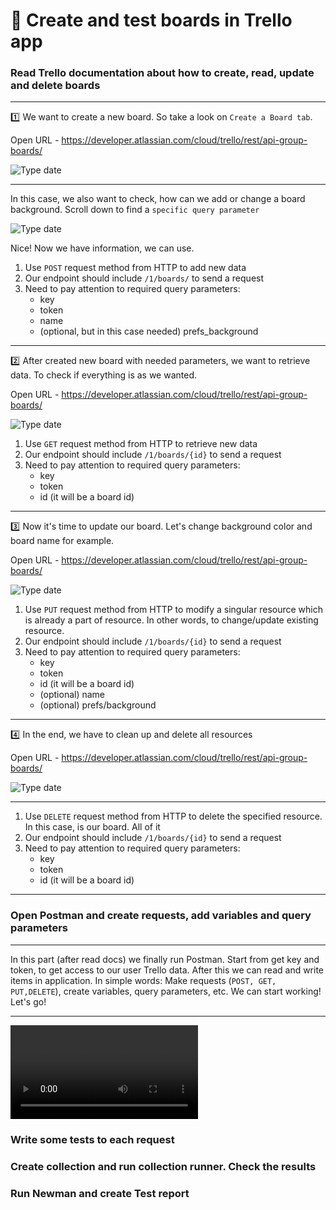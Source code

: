 #  :pushpin: Create and test boards in Trello app

###   Read Trello documentation about how to create, read, update and delete boards

---


:one: We want to create a new board. So take a look on `Create a Board tab`.

Open URL - https://developer.atlassian.com/cloud/trello/rest/api-group-boards/


![Type date](https://i.imgur.com/YgFHKi1.jpg)

---
In this case, we also want to check, how can we add or change a board background. Scroll down to find a `specific query parameter`

![Type date](https://i.imgur.com/HwWx5K5.jpg)


Nice! Now we have information, we can use.

1. Use `POST` request method from HTTP to add new data 
2. Our endpoint should include `/1/boards/` to send a request
3. Need to pay attention to required query parameters:
    * key
    * token
    * name
    * (optional, but in this case needed) prefs_background
    
---

:two: After created new board with needed parameters, we want to retrieve data. To check if everything is as we wanted.

Open URL - https://developer.atlassian.com/cloud/trello/rest/api-group-boards/


![Type date](https://i.imgur.com/0EOLVPc.jpg)


1. Use `GET` request method from HTTP to retrieve new data 
2. Our endpoint should include `/1/boards/{id}` to send a request
3. Need to pay attention to required query parameters:
   * key
   * token
   * id (it will be a board id)

---

:three: Now it's time to update our board. Let's change background color and board name for example.

Open URL - https://developer.atlassian.com/cloud/trello/rest/api-group-boards/


![Type date](https://i.imgur.com/aRHQ5It.jpg)


1. Use `PUT` request method from HTTP to modify a singular resource which is already a part of resource. In other words, to change/update existing resource. 
2. Our endpoint should include `/1/boards/{id}` to send a request
3. Need to pay attention to required query parameters:
   * key
   * token
   * id (it will be a board id)
   * (optional) name
   * (optional) prefs/background
  
---

:four: In the end, we have to clean up and delete all resources

Open URL - https://developer.atlassian.com/cloud/trello/rest/api-group-boards/

![Type date](https://i.imgur.com/aIuOhrJ.jpg)

---

1. Use `DELETE` request method from HTTP to delete the specified resource. In this case, is our board. All of it
2. Our endpoint should include `/1/boards/{id}` to send a request 
3. Need to pay attention to required query parameters:
   * key
   * token
   * id (it will be a board id)
   
---

###   Open Postman and create requests, add variables and query parameters

--- 
In this part (after read docs) we finally run Postman. Start from get key and token, to get access to our user Trello data. After this we can read and write items in application. In simple words: Make requests (`POST, GET, PUT,DELETE`), create variables, query parameters, etc. We can start working! Let's go!

---

![Type date](https://giant.gfycat.com/HotLiveInsect.webm)


###   Write some tests to each request
###   Create collection and run collection runner. Check the results
###   Run Newman and create Test report

